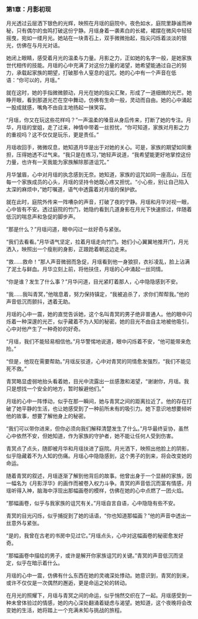 ### 第1章：月影初现

月光透过云层洒下银色的光辉，映照在月瑶的庭院中。夜色如水，庭院里静谧而神秘，只有偶尔的虫鸣打破这份宁静。月瑶身着一袭素白的长裙，裙摆在微风中轻轻摇曳，宛如一缕月光。她站在一块青石上，双手微微抬起，指尖闪烁着淡淡的银光，仿佛在与月光对话。

她闭上眼睛，感受着月光的温柔与力量。月影之力，正如她的名字一般，是她家族世代相传的技能。月瑶的心中充满了对这份力量的渴望，她希望能通过自己的努力，承载起家族的期望，打破那令人窒息的诅咒。她的心中有一个声音在低语：“你可以的，月瑶。”

就在这时，她的手指微微颤动，月光在她的指尖汇聚，形成了一道细微的光芒。她睁开眼，看到那道光芒在空中舞动，仿佛有生命一般，灵动而自由。她的心中涌起一股成就感，嘴角不由自主地扬起一抹笑容。

“月瑶，你又在玩这些花样吗？”一声温柔的嗓音从身后传来，打断了她的专注。月华，月瑶的堂姐，走了过来，神情中带着一丝担忧，“你可知道，家族对月影之力的重视吗？这不仅仅是玩乐，更是责任。”

月瑶收回手，微微叹息，她知道月华是出于对她的关心。可是，家族的期望如同重担，压得她透不过气来。“我只是在练习，”她轻声说道，“我希望能更好地掌控这份力量，也许有一天我能为家族解除那道诅咒。”

月华皱眉，心中对月瑶的执念感到无奈。她知道，家族的诅咒如同一座高山，压在每一个家族成员的心头，月瑶的坚持令她既心疼又担忧。“小心些，别让自己陷入太深的麻烦中，”她叮嘱道，语气中透露着对月瑶的保护欲。

就在此时，庭院外传来一阵嘈杂的声音，打破了夜的宁静。月瑶和月华对视一眼，心中皆有不安。透过庭院的竹门，她隐约看到几道身影在月光下快速掠过，伴随着低沉的喘息声和急促的脚步声。

“那是什么？”月瑶问道，眼中闪过一丝好奇与紧张。

“我们去看看。”月华语气坚定，拉着月瑶走向竹门。她们小心翼翼地推开门，月光洒入，映照出一个瘦削的身影，正踉跄着朝这边走来。

“救……救命！”那人声音微弱而急促，月瑶看到他一身狼狈，衣衫凌乱，脸上沾满了泥土与鲜血。月华立刻上前，将他扶住，月瑶的心中涌起一丝同情。

“你是谁？发生了什么事？”月华问道，目光紧盯着那人，心中隐隐感到不安。

“我……我叫青冥，”他喘息着，努力保持镇定，“我被追杀了，求你们帮帮我。”他的声音低沉而颤抖，透着无助。

月瑶的心中一震，她的直觉告诉她，这个名叫青冥的男子绝非普通人。他的眼中闪烁着一种深邃的光芒，似乎藏着不为人知的秘密。她的目光不由自主地被他吸引，心中对他产生了一种奇妙的好奇。

“月瑶，我们不能轻易相信他。”月华警惕地说道，眼中闪烁着不安，“他可能带来危险。”

“但是，他现在需要帮助。”月瑶反驳道，心中对青冥的同情愈发强烈，“我们不能见死不救。”

青冥略显虚弱地抬头看着她，目光中流露出一丝感激和渴望，“谢谢你，月瑶。我只是想找一个安全的地方，暂时躲避他们。”

月瑶的心中一阵悸动，似乎在那一瞬间，她与青冥之间的距离拉近了。他的存在打破了她平静的生活，也让她感受到了一种前所未有的吸引力。她下意识地想要倾听他的故事，想要了解他身上的秘密。

“我们可以带你进来，但你必须向我们解释清楚发生了什么。”月华最终妥协，虽然心中依然不安，但她知道，作为家族的守护者，她不能让任何人受到伤害。

青冥点了点头，随即被月华和月瑶扶进了庭院。月光洒下，映照出他脸上的阴影，似乎隐藏着不为人知的伤痛。月瑶心中隐隐感到，这个男子的到来，将会改变她的命运。

随着青冥的叙述，月瑶逐渐了解到他背后的故事。他曾出身于一个显赫的家族，因一幅名为《月影浮华》的画作而被卷入权力斗争。青冥的声音低沉而富有情感，月瑶听得入神，脑海中浮现出那幅画卷的模样，仿佛在她的心中点燃了一团火焰。

“那幅画卷，似乎与我家族的诅咒有关。”月瑶自言自语，心中隐隐有些不安。

青冥的目光闪烁，似乎捕捉到了她的话语，“你也知道那幅画？”他的声音中透出一丝意外与紧张。

“是的，我曾在古老的书房中见过它。”月瑶点头，心中对这幅画卷的秘密愈发好奇。

“那幅画卷中描绘的男子，或许是解开你家族诅咒的关键。”青冥的声音低沉而坚定，似乎在暗示着什么。

月瑶的心中一震，仿佛有什么东西在她的灵魂深处悸动。她意识到，青冥的到来，或许不仅仅是一次偶然的邂逅，更是命运之轮的转动。

在月光的照耀下，月瑶与青冥之间的命运，似乎悄然交织在了一起。月瑶感受到一种未曾体验过的情感，她的内心深处翻涌着疑虑与渴望。她知道，这个夜晚将会改变她的生活，她将踏上一个充满未知与挑战的旅程。